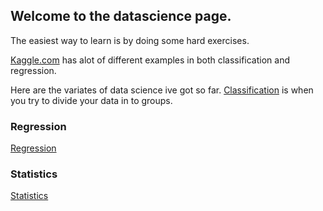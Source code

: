 <script src="https://cdnjs.cloudflare.com/ajax/libs/KaTeX/0.7.1/katex.min.js" integrity="sha384-/y1Nn9+QQAipbNQWU65krzJralCnuOasHncUFXGkdwntGeSvQicrYkiUBwsgUqc1" crossorigin="anonymous"></script>


## Welcome to the datascience page.

The easiest way to learn is by doing some hard exercises.

[Kaggle.com](https://kaggle.com) has alot of different examples in both classification and regression.

Here are the variates of data science ive got so far.
[Classification](classfication/index.md) is when you try to divide your data in to groups.

### Regression
[Regression](regression/index.md)<br/>



### Statistics
[Statistics](statistics/)
